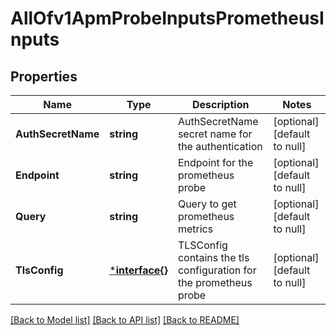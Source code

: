 # AllOfv1ApmProbeInputsPrometheusInputs

## Properties
Name | Type | Description | Notes
------------ | ------------- | ------------- | -------------
**AuthSecretName** | **string** | AuthSecretName secret name for the authentication | [optional] [default to null]
**Endpoint** | **string** | Endpoint for the prometheus probe | [optional] [default to null]
**Query** | **string** | Query to get prometheus metrics | [optional] [default to null]
**TlsConfig** | [***interface{}**](interface{}.md) | TLSConfig contains the tls configuration for the prometheus probe | [optional] [default to null]

[[Back to Model list]](../README.md#documentation-for-models) [[Back to API list]](../README.md#documentation-for-api-endpoints) [[Back to README]](../README.md)

